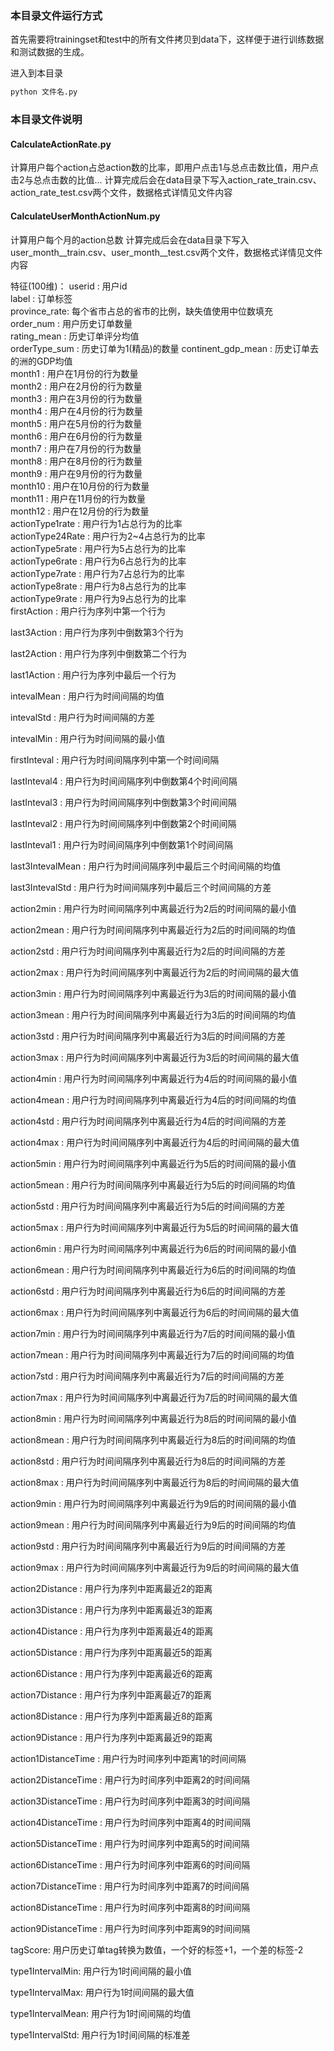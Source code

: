 ### 本目录文件运行方式
首先需要将trainingset和test中的所有文件拷贝到data下，这样便于进行训练数据和测试数据的生成。

进入到本目录
```bash
python 文件名.py
```

### 本目录文件说明
#### CalculateActionRate.py
计算用户每个action占总action数的比率，即用户点击1与总点击数比值，用户点击2与总点击数的比值...
计算完成后会在data目录下写入action_rate_train.csv、action_rate_test.csv两个文件，数据格式详情见文件内容

#### CalculateUserMonthActionNum.py
计算用户每个月的action总数
计算完成后会在data目录下写入user_month__train.csv、user_month__test.csv两个文件，数据格式详情见文件内容

特征(100维)：
userid : 用户id  
label : 订单标签  
province_rate: 每个省市占总的省市的比例，缺失值使用中位数填充  
order_num : 用户历史订单数量  
rating_mean : 历史订单评分均值  
orderType_sum : 历史订单为1(精品)的数量
continent_gdp_mean : 历史订单去的洲的GDP均值  
month1 : 用户在1月份的行为数量  
month2 : 用户在2月份的行为数量  
month3 : 用户在3月份的行为数量  
month4 : 用户在4月份的行为数量  
month5 : 用户在5月份的行为数量  
month6 : 用户在6月份的行为数量  
month7 : 用户在7月份的行为数量  
month8 : 用户在8月份的行为数量  
month9 : 用户在9月份的行为数量  
month10 : 用户在10月份的行为数量  
month11 : 用户在11月份的行为数量  
month12 : 用户在12月份的行为数量  
actionType1rate : 用户行为1占总行为的比率  
actionType24Rate : 用户行为2~4占总行为的比率  
actionType5rate : 用户行为5占总行为的比率  
actionType6rate : 用户行为6占总行为的比率  
actionType7rate : 用户行为7占总行为的比率  
actionType8rate : 用户行为8占总行为的比率  
actionType9rate : 用户行为9占总行为的比率  
firstAction : 用户行为序列中第一个行为

last3Action : 用户行为序列中倒数第3个行为

last2Action : 用户行为序列中倒数第二个行为

last1Action : 用户行为序列中最后一个行为

intevalMean : 用户行为时间间隔的均值

intevalStd : 用户行为时间间隔的方差

intevalMin : 用户行为时间间隔的最小值

firstInteval : 用户行为时间间隔序列中第一个时间间隔

lastInteval4 : 用户行为时间间隔序列中倒数第4个时间间隔

lastInteval3 : 用户行为时间间隔序列中倒数第3个时间间隔

lastInteval2 : 用户行为时间间隔序列中倒数第2个时间间隔

lastInteval1 : 用户行为时间间隔序列中倒数第1个时间间隔

last3IntevalMean : 用户行为时间间隔序列中最后三个时间间隔的均值

last3IntevalStd : 用户行为时间间隔序列中最后三个时间间隔的方差

action2min : 用户行为时间间隔序列中离最近行为2后的时间间隔的最小值

action2mean : 用户行为时间间隔序列中离最近行为2后的时间间隔的均值

action2std : 用户行为时间间隔序列中离最近行为2后的时间间隔的方差

action2max : 用户行为时间间隔序列中离最近行为2后的时间间隔的最大值

action3min : 用户行为时间间隔序列中离最近行为3后的时间间隔的最小值

action3mean : 用户行为时间间隔序列中离最近行为3后的时间间隔的均值

action3std : 用户行为时间间隔序列中离最近行为3后的时间间隔的方差

action3max : 用户行为时间间隔序列中离最近行为3后的时间间隔的最大值

action4min : 用户行为时间间隔序列中离最近行为4后的时间间隔的最小值

action4mean : 用户行为时间间隔序列中离最近行为4后的时间间隔的均值

action4std : 用户行为时间间隔序列中离最近行为4后的时间间隔的方差

action4max : 用户行为时间间隔序列中离最近行为4后的时间间隔的最大值

action5min : 用户行为时间间隔序列中离最近行为5后的时间间隔的最小值

action5mean : 用户行为时间间隔序列中离最近行为5后的时间间隔的均值

action5std : 用户行为时间间隔序列中离最近行为5后的时间间隔的方差

action5max : 用户行为时间间隔序列中离最近行为5后的时间间隔的最大值

action6min : 用户行为时间间隔序列中离最近行为6后的时间间隔的最小值

action6mean : 用户行为时间间隔序列中离最近行为6后的时间间隔的均值

action6std : 用户行为时间间隔序列中离最近行为6后的时间间隔的方差

action6max : 用户行为时间间隔序列中离最近行为6后的时间间隔的最大值

action7min : 用户行为时间间隔序列中离最近行为7后的时间间隔的最小值

action7mean : 用户行为时间间隔序列中离最近行为7后的时间间隔的均值

action7std : 用户行为时间间隔序列中离最近行为7后的时间间隔的方差

action7max : 用户行为时间间隔序列中离最近行为7后的时间间隔的最大值

action8min : 用户行为时间间隔序列中离最近行为8后的时间间隔的最小值

action8mean : 用户行为时间间隔序列中离最近行为8后的时间间隔的均值

action8std : 用户行为时间间隔序列中离最近行为8后的时间间隔的方差

action8max : 用户行为时间间隔序列中离最近行为8后的时间间隔的最大值

action9min : 用户行为时间间隔序列中离最近行为9后的时间间隔的最小值

action9mean : 用户行为时间间隔序列中离最近行为9后的时间间隔的均值

action9std : 用户行为时间间隔序列中离最近行为9后的时间间隔的方差

action9max : 用户行为时间间隔序列中离最近行为9后的时间间隔的最大值

action2Distance : 用户行为序列中距离最近2的距离

action3Distance : 用户行为序列中距离最近3的距离

action4Distance : 用户行为序列中距离最近4的距离

action5Distance : 用户行为序列中距离最近5的距离

action6Distance : 用户行为序列中距离最近6的距离

action7Distance : 用户行为序列中距离最近7的距离

action8Distance : 用户行为序列中距离最近8的距离

action9Distance : 用户行为序列中距离最近9的距离

action1DistanceTime : 用户行为时间序列中距离1的时间间隔

action2DistanceTime : 用户行为时间序列中距离2的时间间隔

action3DistanceTime : 用户行为时间序列中距离3的时间间隔

action4DistanceTime : 用户行为时间序列中距离4的时间间隔

action5DistanceTime : 用户行为时间序列中距离5的时间间隔

action6DistanceTime : 用户行为时间序列中距离6的时间间隔

action7DistanceTime : 用户行为时间序列中距离7的时间间隔

action8DistanceTime : 用户行为时间序列中距离8的时间间隔

action9DistanceTime : 用户行为时间序列中距离9的时间间隔

tagScore: 用户历史订单tag转换为数值，一个好的标签+1，一个差的标签-2

type1IntervalMin: 用户行为1时间间隔的最小值

type1IntervalMax: 用户行为1时间间隔的最大值

type1IntervalMean: 用户行为1时间间隔的均值

type1IntervalStd: 用户行为1时间间隔的标准差